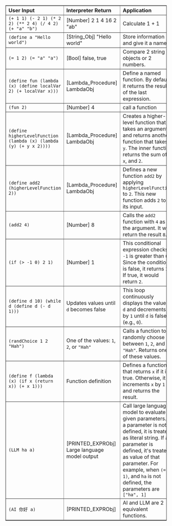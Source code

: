 <table border="1" cellpadding="5" cellspacing="0">
  <tr>
    <th style="text-align:left; width:30%;">User Input</th>
    <th style="text-align:left; width:30%;">Interpreter Return</th>
    <th style="text-align:left; width:40%;">Application</th>
  </tr>
  <tr>
    <td><code>(+ 1 1) (- 2 1) (* 2 2) (** 2 4) (/ 4 2) (+ "a" "b")</td>
    <td>[Number] 2 1 4 16 2 "ab"</td>
    <td>Calculate 1 + 1</td>
  </tr>
  <tr>
    <td><code>(define a "Hello world")</td>
    <td>[String_Obj] "Hello world"</td>
    <td>Store information and give it a name</td>
  </tr>
  <tr>
    <td><code>(= 1 2) (= "a" "a")</td>
    <td>[Bool] false, true</td>
    <td>Compare 2 string objects or 2 numbers.</td>
  </tr>
  <tr>
    <td><code>(define fun (lambda (x) (define localVar 2) (+ localVar x)))</td>
    <td>[Lambda_Procedure] LambdaObj</td>
    <td>Define a named function. By default, it returns the result of the last expression.</td>
  </tr>
  <tr>
    <td><code>(fun 2)</td>
    <td>[Number] 4</td>
    <td>call a function</td>
  </tr>
  <tr>
    <td><code>(define higherLevelFunction (lambda (x) (lambda (y) (+ y x 2))))</td>
    <td>[Lambda_Procedure] LambdaObj</td>
    <td>Creates a higher-level function that takes an argument <code>x</code> and returns another function that takes <code>y</code>. The inner function returns the sum of <code>y</code>, <code>x</code>, and <code>2</code>.</td>
  </tr>
  <tr>
    <td><code>(define add2 (higherLevelFunction 2))</td>
    <td>[Lambda_Procedure] LambdaObj</td>
    <td>Defines a new function <code>add2</code> by applying <code>higherLevelFunction</code> to <code>2</code>. This new function adds <code>2</code> to its input.</td>
  </tr>
  <tr>
    <td><code>(add2 4)</td>
    <td>[Number] 8</td>
    <td>Calls the <code>add2</code> function with <code>4</code> as the argument. It will return the result <code>8</code>.</td>
  </tr>
  <tr>
    <td><code>(if (&gt; -1 0) 2 1)</code></td>
    <td>[Number] 1</td>
    <td>This conditional expression checks if <code>-1</code> is greater than <code>0</code>. Since the condition is false, it returns <code>1</code>. If true, it would return <code>2</code>.</td>
  </tr>
  <tr>
    <td><code>(define d 10) (while d (define d (- d 1)))</code></td>
    <td>Updates values until <code>d</code> becomes false</td>
    <td>This loop continuously displays the value of <code>d</code> and decrements it by <code>1</code> until <code>d</code> is false (e.g., <code>0</code>).</td>
  </tr>
  <tr>
    <td><code>(randChoice 1 2 "Hah")</code></td>
    <td>One of the values: <code>1</code>, <code>2</code>, or <code>"Hah"</code></td>
    <td>Calls a function to randomly choose between <code>1</code>, <code>2</code>, and <code>"Hah"</code>. Returns one of these values.</td>
  </tr>
  <tr>
    <td><code>(define f (lambda (x) (if x (return x)) (+ x 1)))</code></td>
    <td>Function definition</td>
    <td>Defines a function <code>f</code> that returns <code>x</code> if it is true. Otherwise, it increments <code>x</code> by <code>1</code> and returns the result.</td>
  </tr>
  <tr>
  <td><code>(LLM ha a)</code></td>
  <td>[PRINTED_EXPRObj] Large language model output</td>
  <td>Call large language model to evaluate given parameters. If a parameter is not defined, it is treated as literal string. If a parameter is defined, it's treated as value of that parameter. For example, when <code>(= a 1)</code>, and <code>ha</code> is not defined, the parameters are <code>["ha", 1]</code></td>
  <td>.</td>
</tr>
<tr>
  <td><code>(AI 你好 a)</code></td>
  <td>[PRINTED_EXPRObj] </td>
  <td>AI and LLM are 2 equivalent functions.</td>
  <td></td>
</tr>
</table>
